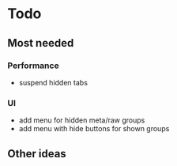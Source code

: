 # Todo

## Most needed

### Performance
* suspend hidden tabs

### UI
* add menu for hidden meta/raw groups
* add menu with hide buttons for shown groups

## Other ideas
